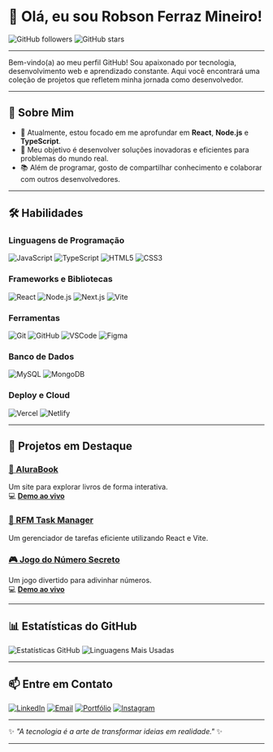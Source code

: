 
# 👋 Olá, eu sou **Robson Ferraz Mineiro**!

![GitHub followers](https://img.shields.io/github/followers/RobsonFerrazMineiro?style=social)
![GitHub stars](https://img.shields.io/github/stars/RobsonFerrazMineiro?style=social)

---

Bem-vindo(a) ao meu perfil GitHub! Sou apaixonado por tecnologia, desenvolvimento web e aprendizado constante. Aqui você encontrará uma coleção de projetos que refletem minha jornada como desenvolvedor.

---

## 🚀 Sobre Mim

- 🌱 Atualmente, estou focado em me aprofundar em **React**, **Node.js** e **TypeScript**.
- 🎯 Meu objetivo é desenvolver soluções inovadoras e eficientes para problemas do mundo real.
- 📚 Além de programar, gosto de compartilhar conhecimento e colaborar com outros desenvolvedores.

---

## 🛠️ Habilidades

### **Linguagens de Programação**
![JavaScript](https://img.shields.io/badge/JavaScript-F7DF1E?style=for-the-badge&logo=javascript&logoColor=black)
![TypeScript](https://img.shields.io/badge/TypeScript-007ACC?style=for-the-badge&logo=typescript&logoColor=white)
![HTML5](https://img.shields.io/badge/HTML5-E34F26?style=for-the-badge&logo=html5&logoColor=white)
![CSS3](https://img.shields.io/badge/CSS3-1572B6?style=for-the-badge&logo=css3&logoColor=white)

### **Frameworks e Bibliotecas**
![React](https://img.shields.io/badge/React-61DAFB?style=for-the-badge&logo=react&logoColor=black)
![Node.js](https://img.shields.io/badge/Node.js-339933?style=for-the-badge&logo=nodedotjs&logoColor=white)
![Next.js](https://img.shields.io/badge/Next.js-000000?style=for-the-badge&logo=nextdotjs&logoColor=white)
![Vite](https://img.shields.io/badge/Vite-646CFF?style=for-the-badge&logo=vite&logoColor=white)

### **Ferramentas**
![Git](https://img.shields.io/badge/Git-F05032?style=for-the-badge&logo=git&logoColor=white)
![GitHub](https://img.shields.io/badge/GitHub-181717?style=for-the-badge&logo=github&logoColor=white)
![VSCode](https://img.shields.io/badge/VSCode-007ACC?style=for-the-badge&logo=visualstudiocode&logoColor=white)
![Figma](https://img.shields.io/badge/Figma-F24E1E?style=for-the-badge&logo=figma&logoColor=white)

### **Banco de Dados**
![MySQL](https://img.shields.io/badge/MySQL-4479A1?style=for-the-badge&logo=mysql&logoColor=white)
![MongoDB](https://img.shields.io/badge/MongoDB-47A248?style=for-the-badge&logo=mongodb&logoColor=white)

### **Deploy e Cloud**
![Vercel](https://img.shields.io/badge/Vercel-000000?style=for-the-badge&logo=vercel&logoColor=white)
![Netlify](https://img.shields.io/badge/Netlify-00C7B7?style=for-the-badge&logo=netlify&logoColor=white)

---

## 🌟 Projetos em Destaque

### [📖 AluraBook](https://github.com/RobsonFerrazMineiro/AluraBook)
Um site para explorar livros de forma interativa.  
💻 [**Demo ao vivo**](https://alurabook-one-theta.vercel.app)

### [🎯 RFM Task Manager](https://github.com/RobsonFerrazMineiro/rfm-task-manager)
Um gerenciador de tarefas eficiente utilizando React e Vite.

### [🎮 Jogo do Número Secreto](https://github.com/RobsonFerrazMineiro/jogo-do-numero-secreto)
Um jogo divertido para adivinhar números.  
💻 [**Demo ao vivo**](https://jogo-numero-secreto-vert-five.vercel.app)

---

## 📊 Estatísticas do GitHub

![Estatísticas GitHub](https://github-readme-stats.vercel.app/api?username=RobsonFerrazMineiro&show_icons=true&bg_color=30,4db6ac,39ff14&title_color=ffffff&text_color=ffffff&icon_color=ffffff)
![Linguagens Mais Usadas](https://github-readme-stats.vercel.app/api/top-langs/?username=RobsonFerrazMineiro&layout=compact&title_color=00ffcc&text_color=ffffff&icon_color=00ccff&bg_color=gradient,002b52,004d8d,0073e6,00bfff&)

---

## 📫 Entre em Contato

[![LinkedIn](https://img.shields.io/badge/LinkedIn-0077B5?style=for-the-badge&logo=linkedin&logoColor=white)](https://www.linkedin.com/in/robsonferrazmineiro)
[![Email](https://img.shields.io/badge/Email-D14836?style=for-the-badge&logo=gmail&logoColor=white)](mailto:robson_r_f@hotmail.com)
[![Portfólio](https://img.shields.io/badge/Portfólio-000000?style=for-the-badge&logo=vercel&logoColor=white)](https://robsonferraz.vercel.app)
[![Instagram](https://img.shields.io/badge/Instagram-E4405F?style=for-the-badge&logo=instagram&logoColor=white)](https://www.instagram.com/robsonfmofcial/)

---

✨ *"A tecnologia é a arte de transformar ideias em realidade."* ✨

----
